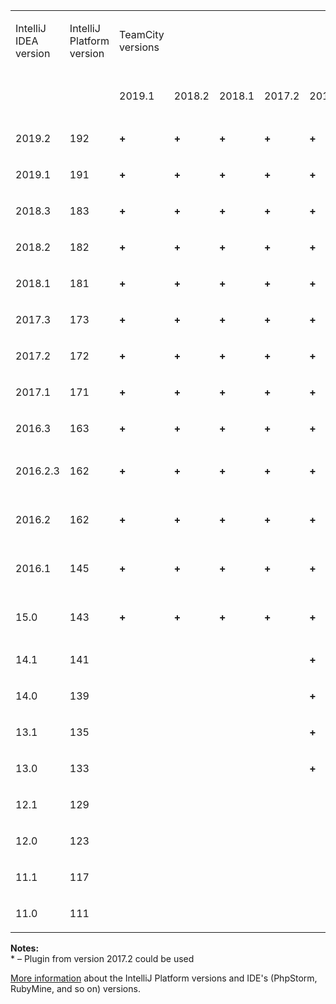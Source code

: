 [//]: # (title: IntelliJ Platform Plugin Compatibility)
[//]: # (auxiliary-id: IntelliJ Platform Plugin Compatibility)
<table>
<tr>
<td>

IntelliJ IDEA version

</td>
<td>

IntelliJ Platform version

</td>
<td>

TeamCity versions

</td>
</tr>
<tr>
<td></td>
<td></td>
<td>

2019.1

</td>
<td>

2018.2

</td>
<td>

2018.1

</td>
<td>

2017.2

</td>
<td>

2017.1\*

</td>
<td>

10.0 \*

</td>
<td>

9.1 \*

</td>
<td>

9.0 \*

</td>
<td>

8.1

</td>
<td>

8.0

</td>
<td>

7.1

</td>
<td>

7.0

</td>
</tr>
<tr>
<td>

2019.2

</td>
<td>

192

</td>
<td>

__\+__

</td>
<td>

__\+__

</td>
<td>

__\+__

</td>
<td>

__\+__

</td>
<td>

__\+__

</td>
<td>

__\+__

</td>
<td></td>
<td></td>
<td></td>
<td></td>
<td></td>
<td></td>
</tr>
<tr>
<td>

2019.1

</td>
<td>

191

</td>
<td>

__\+__

</td>
<td>

__\+__

</td>
<td>

__\+__

</td>
<td>

__\+__

</td>
<td>

__\+__

</td>
<td>

__\+__

</td>
<td></td>
<td></td>
<td></td>
<td></td>
<td></td>
<td></td>
</tr>
<tr>
<td>

2018.3

</td>
<td>

183

</td>
<td>

__\+__

</td>
<td>

__\+__

</td>
<td>

__\+__

</td>
<td>

__\+__

</td>
<td>

__\+__

</td>
<td>

__\+__

</td>
<td></td>
<td></td>
<td></td>
<td></td>
<td></td>
<td></td>
</tr>
<tr>
<td>

2018.2

</td>
<td>

182

</td>
<td>

__\+__

</td>
<td>

__\+__

</td>
<td>

__\+__

</td>
<td>

__\+__

</td>
<td>

__\+__

</td>
<td>

__\+__

</td>
<td></td>
<td></td>
<td></td>
<td></td>
<td></td>
<td></td>
</tr>
<tr>
<td>

2018.1

</td>
<td>

181

</td>
<td>

__\+__

</td>
<td>

__\+__

</td>
<td>

__\+__

</td>
<td>

__\+__

</td>
<td>

__\+__

</td>
<td>

__\+__

</td>
<td>

__\+__

</td>
<td></td>
<td></td>
<td></td>
<td></td>
<td></td>
</tr>
<tr>
<td>

2017.3

</td>
<td>

173

</td>
<td>

__\+__

</td>
<td>

__\+__

</td>
<td>

__\+__

</td>
<td>

__\+__

</td>
<td>

__\+__

</td>
<td>

__\+__

</td>
<td>

__\+__

</td>
<td></td>
<td></td>
<td></td>
<td></td>
<td></td>
</tr>
<tr>
<td>

2017.2

</td>
<td>

172

</td>
<td>

__\+__

</td>
<td>

__\+__

</td>
<td>

__\+__

</td>
<td>

__\+__

</td>
<td>

__\+__

</td>
<td>

__\+__

</td>
<td>

__\+__

</td>
<td></td>
<td></td>
<td></td>
<td></td>
<td></td>
</tr>
<tr>
<td>

2017.1

</td>
<td>

171

</td>
<td>

__\+__

</td>
<td>

__\+__

</td>
<td>

__\+__

</td>
<td>

__\+__

</td>
<td>

__\+__

</td>
<td>

__\+__

</td>
<td></td>
<td></td>
<td></td>
<td></td>
<td></td>
<td></td>
</tr>
<tr>
<td>

2016.3

</td>
<td>

163

</td>
<td>

__\+__

</td>
<td>

__\+__

</td>
<td>

__\+__

</td>
<td>

__\+__

</td>
<td>

__\+__

</td>
<td>

__\+__

</td>
<td></td>
<td></td>
<td></td>
<td></td>
<td></td>
<td></td>
</tr>
<tr>
<td>

2016.2.3

</td>
<td>

162

</td>
<td>

__\+__

</td>
<td>

__\+__

</td>
<td>

__\+__

</td>
<td>

__\+__

</td>
<td>

__\+__

</td>
<td>

__\+__

</td>
<td>

[TW-46864](https://youtrack.jetbrains.com/issue/TW-46864)

</td>
<td></td>
<td></td>
<td></td>
<td></td>
<td></td>
</tr>
<tr>
<td>

2016.2

</td>
<td>

162

</td>
<td>

__\+__

</td>
<td>

__\+__

</td>
<td>

__\+__

</td>
<td>

__\+__

</td>
<td>

__\+__

</td>
<td>

__\+__

</td>
<td>

__\+__

</td>
<td>

No Info

</td>
<td></td>
<td></td>
<td></td>
<td></td>
</tr>
<tr>
<td>

2016.1

</td>
<td>

145

</td>
<td>

__\+__

</td>
<td>

__\+__

</td>
<td>

__\+__

</td>
<td>

__\+__

</td>
<td>

__\+__

</td>
<td>

__\+__

</td>
<td>

__\+__

</td>
<td>

No Info

</td>
<td></td>
<td></td>
<td></td>
<td></td>
</tr>
<tr>
<td>

15.0

</td>
<td>

143

</td>
<td>

__\+__

</td>
<td>

__\+__

</td>
<td>

__\+__

</td>
<td>

__\+__

</td>
<td>

__\+__

</td>
<td>

__\+__

</td>
<td>

__\+__

</td>
<td>

__9.0.5\+__

</td>
<td>

[TW-41314](https://youtrack.jetbrains.com/issue/TW-41314)

</td>
<td></td>
<td></td>
<td></td>
</tr>
<tr>
<td>

14.1

</td>
<td>

141

</td>
<td></td>
<td></td>
<td></td>
<td></td>
<td>

__\+__

</td>
<td>

__\+__

</td>
<td>

__\+__

</td>
<td>

__\+__

</td>
<td>

__8.1.5\+__

</td>
<td></td>
<td></td>
<td></td>
</tr>
<tr>
<td>

14.0

</td>
<td>

139

</td>
<td></td>
<td></td>
<td></td>
<td></td>
<td>

__\+__

</td>
<td>

__\+__

</td>
<td>

__\+__

</td>
<td>

__\+__

</td>
<td>

__8.1.5\+__

</td>
<td></td>
<td></td>
<td></td>
</tr>
<tr>
<td>

13.1

</td>
<td>

135

</td>
<td></td>
<td></td>
<td></td>
<td></td>
<td>

__\+__

</td>
<td>

__\+__

</td>
<td>

__\+__

</td>
<td>

__\+__

</td>
<td>

__\+__

</td>
<td>

__\+__

</td>
<td>

__\+__

</td>
<td></td>
</tr>
<tr>
<td>

13.0

</td>
<td>

133

</td>
<td></td>
<td></td>
<td></td>
<td></td>
<td>

__\+__

</td>
<td>

__\+__

</td>
<td>

__\+__

</td>
<td>

__\+__

</td>
<td>

__\+__

</td>
<td>

__\+__

</td>
<td>

__\+__

</td>
<td></td>
</tr>
<tr>
<td>

12.1

</td>
<td>

129

</td>
<td></td>
<td></td>
<td></td>
<td></td>
<td></td>
<td></td>
<td>

__\+__

</td>
<td>

__\+__

</td>
<td>

__\+__

</td>
<td>

__\+__

</td>
<td>

__\+__

</td>
<td></td>
</tr>
<tr>
<td>

12.0

</td>
<td>

123

</td>
<td></td>
<td></td>
<td></td>
<td></td>
<td></td>
<td></td>
<td>

__\+__

</td>
<td>

__\+__

</td>
<td>

__\+__

</td>
<td>

__\+__

</td>
<td>

__\+__

</td>
<td></td>
</tr>
<tr>
<td>

11.1

</td>
<td>

117

</td>
<td></td>
<td></td>
<td></td>
<td></td>
<td></td>
<td></td>
<td>

__\+__

</td>
<td>

__\+__

</td>
<td>

__\+__

</td>
<td>

__\+__

</td>
<td>

__\+__

</td>
<td>

__\+__

</td>
</tr>
<tr>
<td>

11.0

</td>
<td>

111

</td>
<td></td>
<td></td>
<td></td>
<td></td>
<td></td>
<td></td>
<td></td>
<td></td>
<td>

__\+__

</td>
<td>

__\+__

</td>
<td>

__\+__

</td>
<td>

__\+__

</td>
</tr>
</table>

__Notes:__   
\* – Plugin from version 2017.2 could be used


[More information](http://www.jetbrains.org/intellij/sdk/docs/basics/getting_started/build_number_ranges.html) about the IntelliJ Platform versions and IDE's (PhpStorm, RubyMine, and so on) versions.
